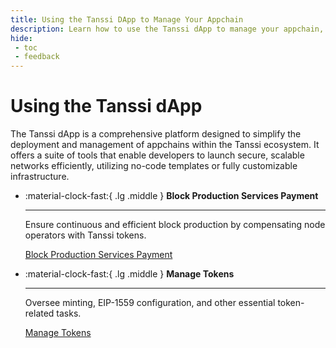 ```yaml
---
title: Using the Tanssi DApp to Manage Your Appchain
description: Learn how to use the Tanssi dApp to manage your appchain, including paying for block production services, managing tokens, opening XCM channels, and more.
hide:
 - toc
 - feedback
---
```


# Using the Tanssi dApp

The Tanssi dApp is a comprehensive platform designed to simplify the deployment and management of appchains within the Tanssi ecosystem. It offers a suite of tools that enable developers to launch secure, scalable networks efficiently, utilizing no-code templates or fully customizable infrastructure.

<div class="grid cards" markdown>

-   :material-clock-fast:{ .lg .middle } __Block Production Services Payment__

    ---
    
    Ensure continuous and efficient block production by compensating node operators with Tanssi tokens.
    
    [Block Production Services Payment](services-payment.md)  

-   :material-clock-fast:{ .lg .middle } __Manage Tokens__

    ---
    
    Oversee minting, EIP-1559 configuration, and other essential token-related tasks.
    
    [Manage Tokens](manage-tokens.md) 

</div>